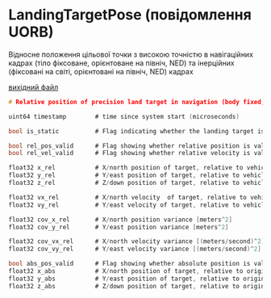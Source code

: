 # LandingTargetPose (повідомлення UORB)

Відносне положення цільової точки з високою точністю в навігаційних кадрах (тіло фіксоване, орієнтоване на північ, NED) та інерційних (фіксовані на світі, орієнтовані на північ, NED) кадрах

[вихідний файл](https://github.com/PX4/PX4-Autopilot/blob/release/1.15/msg/LandingTargetPose.msg)

```c
# Relative position of precision land target in navigation (body fixed, north aligned, NED) and inertial (world fixed, north aligned, NED) frames

uint64 timestamp        # time since system start (microseconds)

bool is_static          # Flag indicating whether the landing target is static or moving with respect to the ground

bool rel_pos_valid      # Flag showing whether relative position is valid
bool rel_vel_valid      # Flag showing whether relative velocity is valid

float32 x_rel           # X/north position of target, relative to vehicle (navigation frame) [meters]
float32 y_rel           # Y/east position of target, relative to vehicle (navigation frame) [meters]
float32 z_rel           # Z/down position of target, relative to vehicle (navigation frame) [meters]

float32 vx_rel          # X/north velocity  of target, relative to vehicle (navigation frame) [meters/second]
float32 vy_rel          # Y/east velocity of target, relative to vehicle (navigation frame) [meters/second]

float32 cov_x_rel       # X/north position variance [meters^2]
float32 cov_y_rel       # Y/east position variance [meters^2]

float32 cov_vx_rel      # X/north velocity variance [(meters/second)^2]
float32 cov_vy_rel      # Y/east velocity variance [(meters/second)^2]

bool abs_pos_valid      # Flag showing whether absolute position is valid
float32 x_abs           # X/north position of target, relative to origin (navigation frame) [meters]
float32 y_abs           # Y/east position of target, relative to origin (navigation frame) [meters]
float32 z_abs           # Z/down position of target, relative to origin (navigation frame) [meters]

```
